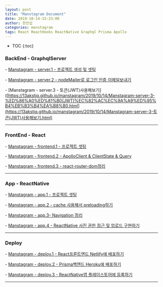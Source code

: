 ```yaml
---
layout: post
title: "Manstagram Document"
date: 2019-10-14-15:23:00
author: 한만섭
categories: manstagram
tags: React ReactHooks ReactNative Graphql Prisma Apollo
---
```




* TOC
{:toc}


### BackEnd - GraphqlServer

\- [Manstagram - server.1 - 프로젝트 생성 및 셋팅]([https://13akstjq.github.io/manstagram/2019/10/14/Manstagram-server-1-%ED%94%84%EB%A1%9C%EC%A0%9D%ED%8A%B8-%EC%83%9D%EC%84%B1-%EB%B0%8F-%EC%85%8B%ED%8C%85.html](https://13akstjq.github.io/manstagram/2019/10/14/Manstagram-server-1-프로젝트-생성-및-셋팅.html))

\- [Manstagram - server.2 - nodeMailer로 로그인 인증 이메일보내기]([https://13akstjq.github.io/manstagram/2019/10/14/Manstagram-server-2-nodeMailer%EB%A1%9C-%EB%A1%9C%EA%B7%B8%EC%9D%B8-%EC%9D%B8%EC%A6%9D-%EC%9D%B4%EB%A9%94%EC%9D%BC%EB%B3%B4%EB%82%B4%EA%B8%B0.html](https://13akstjq.github.io/manstagram/2019/10/14/Manstagram-server-2-nodeMailer로-로그인-인증-이메일보내기.html))

\- [Manstagram - server.3 - 토큰(JWT)사용해보기]([https://13akstjq.github.io/manstagram/2019/10/14/Manstagram-server-3-%ED%86%A0%ED%81%B0(JWT)%EC%82%AC%EC%9A%A9%ED%95%B4%EB%B3%B4%EA%B8%B0.html](https://13akstjq.github.io/manstagram/2019/10/14/Manstagram-server-3-토큰(JWT)사용해보기.html)

***

### FrontEnd - React

\- [Manstagram - frontend.1 - 프로젝트 셋팅]([https://13akstjq.github.io/manstagram/2019/10/14/Manstagram-frontend-1-%ED%94%84%EB%A1%9C%EC%A0%9D%ED%8A%B8-%EC%85%8B%ED%8C%85.html](https://13akstjq.github.io/manstagram/2019/10/14/Manstagram-frontend-1-프로젝트-셋팅.html))

\- [Manstagram - frontend.2 - ApolloClient & ClientState & Query](https://13akstjq.github.io/manstagram/2019/10/14/Manstagram-frontend-2-ApolloClient-ClientState-Query.html)

\- [Manstagram - frontend.3 - react-router-dom정리]([https://13akstjq.github.io/manstagram/2019/10/14/Manstagram-frontend-3-react-router-dom%EC%A0%95%EB%A6%AC.html](https://13akstjq.github.io/manstagram/2019/10/14/Manstagram-frontend-3-react-router-dom정리.html))

***

### App - ReactNative

\- [Manstagram - app.1 - 프로젝트 셋팅]([https://13akstjq.github.io/manstagram/2019/10/14/Manstagram-app-1-%ED%94%84%EB%A1%9C%EC%A0%9D%ED%8A%B8-%EC%85%8B%ED%8C%85.html](https://13akstjq.github.io/manstagram/2019/10/14/Manstagram-app-1-프로젝트-셋팅.html))

\- [Manstagram - app.2 - cache 사용해서 preloading하기]([https://13akstjq.github.io/manstagram/2019/10/14/Manstagram-app-2-cache-%EC%82%AC%EC%9A%A9%ED%95%B4%EC%84%9C-preloading%ED%95%98%EA%B8%B0.html](https://13akstjq.github.io/manstagram/2019/10/14/Manstagram-app-2-cache-사용해서-preloading하기.html))

\- [Manstagram - app.3- Navigation 정리]([https://13akstjq.github.io/manstagram/2019/10/14/Manstagram-app-3-Navigation-%EC%A0%95%EB%A6%AC.html](https://13akstjq.github.io/manstagram/2019/10/14/Manstagram-app-3-Navigation-정리.html))

\- [Manstagram - app.4 - ReactNative 사진 권한 접근 및 업로드 구현하기]([https://13akstjq.github.io/manstagram/2019/10/14/Manstagram-app-4-ReactNative-%EC%82%AC%EC%A7%84-%EA%B6%8C%ED%95%9C-%EC%A0%91%EA%B7%BC-%EB%B0%8F-%EC%97%85%EB%A1%9C%EB%93%9C-%EA%B5%AC%ED%98%84%ED%95%98%EA%B8%B0.html](https://13akstjq.github.io/manstagram/2019/10/14/Manstagram-app-4-ReactNative-사진-권한-접근-및-업로드-구현하기.html))

***

### Deploy

\- [Manstagram - deploy.1 - React프론트엔드 Netlify에 배포하기]([https://13akstjq.github.io/manstagram/2019/10/14/Manstagram-deploy-1-React%ED%94%84%EB%A1%A0%ED%8A%B8%EC%97%94%EB%93%9C-Netlify%EC%97%90-%EB%B0%B0%ED%8F%AC%ED%95%98%EA%B8%B0.html](https://13akstjq.github.io/manstagram/2019/10/14/Manstagram-deploy-1-React프론트엔드-Netlify에-배포하기.html))

\- [Manstagram - deploy.2 - Prisma백엔드 Heroku에 배포하기]([https://13akstjq.github.io/manstagram/2019/10/14/Manstagram-deploy-2-Prisma%EB%B0%B1%EC%97%94%EB%93%9C-Heroku%EC%97%90-%EB%B0%B0%ED%8F%AC%ED%95%98%EA%B8%B0.html](https://13akstjq.github.io/manstagram/2019/10/14/Manstagram-deploy-2-Prisma백엔드-Heroku에-배포하기.html))

\- [Manstagram - deploy.3 - ReactNative앱 플레이스토어에 등록하기]()

***

